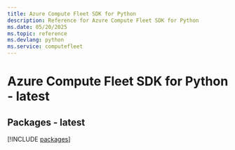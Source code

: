 ```yaml
---
title: Azure Compute Fleet SDK for Python
description: Reference for Azure Compute Fleet SDK for Python
ms.date: 05/20/2025
ms.topic: reference
ms.devlang: python
ms.service: computefleet
---
```

# Azure Compute Fleet SDK for Python - latest
## Packages - latest
[!INCLUDE [packages](compute-fleet-index.md)]